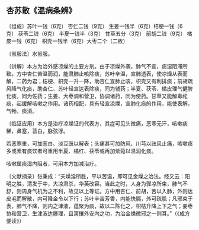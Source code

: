 ## 杏苏散《温病条辨》

〔组成〕苏叶一钱（6克） 杏仁二钱（9克） 生姜一钱半（6克）桔梗一钱（6克） 茯苓二钱（6克） 半夏一钱半（3克） 甘草五分（3克） 前胡二钱（9克） 橘皮一钱（6克） 枳壳一钱半（6克）大枣二个（二枚）

〔煎服法〕水煎服。

〔讲解〕本方为治外感凉燥的主要方剂。由于凉燥外袭，肺气不宣，痰湿阻滞所致。方中杏仁苦温而润，能肃肺止咳除痰，苏叶辛温，宣肺透表，使凉燥从表而解，二药为君；桔梗、枳壳一升一降，助杏仁宣肺止咳，枳壳又有利排痰；前胡疏风降气化痰，助杏仁、苏叶轻宣达表除痰，同为辅药；半夏、茯苓、橘皮理气健脾化痰，同为佐药；生姜、大枣调和营卫，协调诸药，同为使药。甘草又能解毒祛痰，起缓解咳嗽之作用。诸药相配，具有轻宣凉燥，宣肺化痰的作用，能使表解，气畅，痰消。

〔临证应用〕本方是治疗凉燥证的代表方，其症可见头微痛，恶寒无汗，咳嗽痰稀，鼻塞，苔白，脉弦浮。

若恶寒重，可加葱白、淡豆豉以解表；头痛甚可加防风、川芎以祛风止痛，咳嗽痰多或素有痰饮者可重用半夏、橘红、茯苓或再加紫菀以温润化痰。

咳嗽属痰湿内阻者，可用本方加减治疗。

〔文献摘录〕张秉成：“夫燥淫所胜，平以苦温，即可见金燥之治法。经又云：阳明之胜，清发于中，大凉肃杀，华英改容。当此之时，人身为骤凉所束，肺气不舒，则周身气机为之不利，故见以上等证。方中用杏仁、前胡，苦以入肺，外则达皮毛而解散，内可降金令以下行；苏叶辛苦芳香，内能快膈，外可疏肌；凡邪束于表，肺气不降，则内之津液，蕴聚为痰，故以二陈化之，枳桔升降上下之气；姜枣协和营卫，生津液达腠理，且寓攘外安内之功，为治金燥微邪之一则耳。”（《成方便读》）
